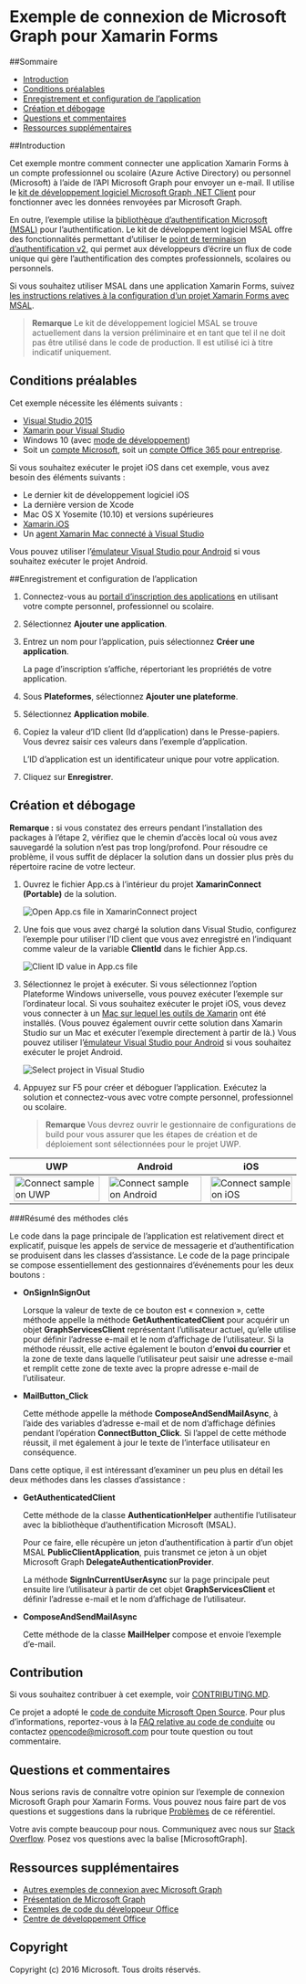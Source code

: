 # Exemple de connexion de Microsoft Graph pour Xamarin Forms

##Sommaire

* [Introduction](#introduction)
* [Conditions préalables](#conditions-préalables)
* [Enregistrement et configuration de l’application](#enregistrement-et-configuration-de-lapplication)
* [Création et débogage](#création-et-débogage)
* [Questions et commentaires](#questions-et-commentaires)
* [Ressources supplémentaires](#ressources-supplémentaires)

<a name="introduction"></a>
##Introduction

Cet exemple montre comment connecter une application Xamarin Forms à un compte professionnel ou scolaire (Azure Active Directory) ou personnel (Microsoft) à l’aide de l’API Microsoft Graph pour envoyer un e-mail. Il utilise le [kit de développement logiciel Microsoft Graph .NET Client](https://github.com/microsoftgraph/msgraph-sdk-dotnet) pour fonctionner avec les données renvoyées par Microsoft Graph.

En outre, l’exemple utilise la [bibliothèque d’authentification Microsoft (MSAL)](https://www.nuget.org/packages/Microsoft.Identity.Client/) pour l’authentification. Le kit de développement logiciel MSAL offre des fonctionnalités permettant d’utiliser le [point de terminaison d’authentification v2](https://msdn.microsoft.com/office/office365/howto/authenticate-Office-365-APIs-using-v2), qui permet aux développeurs d’écrire un flux de code unique qui gère l’authentification des comptes professionnels, scolaires ou personnels.

Si vous souhaitez utiliser MSAL dans une application Xamarin Forms, suivez [les instructions relatives à la configuration d’un projet Xamarin Forms avec MSAL](https://github.com/microsoftgraph/xamarin-csharp-connect-sample/wiki/Set-up-a-Xamarin-Forms-project-to-use-the-MSAL-.NET-SDK).

 > **Remarque** Le kit de développement logiciel MSAL se trouve actuellement dans la version préliminaire et en tant que tel il ne doit pas être utilisé dans le code de production. Il est utilisé ici à titre indicatif uniquement.


<a name="prerequisites"></a>
## Conditions préalables ##

Cet exemple nécessite les éléments suivants :  

  * [Visual Studio 2015](https://www.visualstudio.com/downloads) 
  * [Xamarin pour Visual Studio](https://www.xamarin.com/visual-studio)
  * Windows 10 (avec [mode de développement](https://msdn.microsoft.com/library/windows/apps/xaml/dn706236.aspx))
  * Soit un [compte Microsoft](https://www.outlook.com), soit un [compte Office 365 pour entreprise](https://msdn.microsoft.com/office/office365/howto/setup-development-environment#bk_Office365Account).

Si vous souhaitez exécuter le projet iOS dans cet exemple, vous avez besoin des éléments suivants :

  * Le dernier kit de développement logiciel iOS
  * La dernière version de Xcode
  * Mac OS X Yosemite (10.10) et versions supérieures 
  * [Xamarin.iOS](https://developer.xamarin.com/guides/ios/getting_started/installation/mac/)
  * Un [agent Xamarin Mac connecté à Visual Studio](https://developer.xamarin.com/guides/ios/getting_started/installation/windows/connecting-to-mac/)

Vous pouvez utiliser l’[émulateur Visual Studio pour Android](https://www.visualstudio.com/features/msft-android-emulator-vs.aspx) si vous souhaitez exécuter le projet Android.

<a name="register"></a>
##Enregistrement et configuration de l’application

1. Connectez-vous au [portail d’inscription des applications](https://apps.dev.microsoft.com/) en utilisant votre compte personnel, professionnel ou scolaire.
2. Sélectionnez **Ajouter une application**.
3. Entrez un nom pour l’application, puis sélectionnez **Créer une application**.
    
    La page d’inscription s’affiche, répertoriant les propriétés de votre application.
 
4. Sous **Plateformes**, sélectionnez **Ajouter une plateforme**.
5. Sélectionnez **Application mobile**.
6. Copiez la valeur d’ID client (Id d’application) dans le Presse-papiers. Vous devrez saisir ces valeurs dans l’exemple d’application.

    L’ID d’application est un identificateur unique pour votre application.

7. Cliquez sur **Enregistrer**.

<a name="build"></a>
## Création et débogage ##

**Remarque :** si vous constatez des erreurs pendant l’installation des packages à l’étape 2, vérifiez que le chemin d’accès local où vous avez sauvegardé la solution n’est pas trop long/profond. Pour résoudre ce problème, il vous suffit de déplacer la solution dans un dossier plus près du répertoire racine de votre lecteur.

1. Ouvrez le fichier App.cs à l’intérieur du projet **XamarinConnect (Portable)** de la solution.

    ![](../readme-images/Appdotcs.png "Open App.cs file in XamarinConnect project")

2. Une fois que vous avez chargé la solution dans Visual Studio, configurez l’exemple pour utiliser l’ID client que vous avez enregistré en l’indiquant comme valeur de la variable **ClientId** dans le fichier App.cs.


    ![](../readme-images/appId.png "Client ID value in App.cs file")

3. Sélectionnez le projet à exécuter. Si vous sélectionnez l’option Plateforme Windows universelle, vous pouvez exécuter l’exemple sur l’ordinateur local. Si vous souhaitez exécuter le projet iOS, vous devez vous connecter à un [Mac sur lequel les outils de Xamarin](https://developer.xamarin.com/guides/ios/getting_started/installation/windows/connecting-to-mac/) ont été installés. (Vous pouvez également ouvrir cette solution dans Xamarin Studio sur un Mac et exécuter l’exemple directement à partir de là.) Vous pouvez utiliser l’[émulateur Visual Studio pour Android](https://www.visualstudio.com/features/msft-android-emulator-vs.aspx) si vous souhaitez exécuter le projet Android. 

    ![](../readme-images/SelectProject.png "Select project in Visual Studio")

4. Appuyez sur F5 pour créer et déboguer l’application. Exécutez la solution et connectez-vous avec votre compte personnel, professionnel ou scolaire.
    > **Remarque** Vous devrez ouvrir le gestionnaire de configurations de build pour vous assurer que les étapes de création et de déploiement sont sélectionnées pour le projet UWP.

| UWP | Android | iOS |
| --- | ------- | ----|
| <img src="/readme-images/UWP.png" alt="Connect sample on UWP" width="100%" /> | <img src="/readme-images/Droid.png" alt="Connect sample on Android" width="100%" /> | <img src="/readme-images/iOS.png" alt="Connect sample on iOS" width="100%" /> |

###Résumé des méthodes clés

Le code dans la page principale de l’application est relativement direct et explicatif, puisque les appels de service de messagerie et d’authentification se produisent dans les classes d’assistance. Le code de la page principale se compose essentiellement des gestionnaires d’événements pour les deux boutons :

- **OnSignInSignOut**
    
    Lorsque la valeur de texte de ce bouton est « connexion », cette méthode appelle la méthode **GetAuthenticatedClient** pour acquérir un objet **GraphServicesClient** représentant l’utilisateur actuel, qu’elle utilise pour définir l’adresse e-mail et le nom d’affichage de l’utilisateur. Si la méthode réussit, elle active également le bouton d’**envoi du courrier** et la zone de texte dans laquelle l’utilisateur peut saisir une adresse e-mail et remplit cette zone de texte avec la propre adresse e-mail de l’utilisateur.

- **MailButton_Click**
    
    Cette méthode appelle la méthode **ComposeAndSendMailAsync**, à l’aide des variables d’adresse e-mail et de nom d’affichage définies pendant l’opération **ConnectButton_Click**. Si l’appel de cette méthode réussit, il met également à jour le texte de l’interface utilisateur en conséquence.

Dans cette optique, il est intéressant d’examiner un peu plus en détail les deux méthodes dans les classes d’assistance :

- **GetAuthenticatedClient**
    
    Cette méthode de la classe **AuthenticationHelper** authentifie l’utilisateur avec la bibliothèque d’authentification Microsoft (MSAL).

    Pour ce faire, elle récupère un jeton d’authentification à partir d’un objet MSAL **PublicClientApplication**, puis transmet ce jeton à un objet Microsoft Graph **DelegateAuthenticationProvider**.

    La méthode **SignInCurrentUserAsync** sur la page principale peut ensuite lire l’utilisateur à partir de cet objet **GraphServicesClient** et définir l’adresse e-mail et le nom d’affichage de l’utilisateur.

- **ComposeAndSendMailAsync**

    Cette méthode de la classe **MailHelper** compose et envoie l’exemple d’e-mail.

<a name="contributing"></a>
## Contribution ##

Si vous souhaitez contribuer à cet exemple, voir [CONTRIBUTING.MD](/CONTRIBUTING.md).

Ce projet a adopté le [code de conduite Microsoft Open Source](https://opensource.microsoft.com/codeofconduct/). Pour plus d’informations, reportez-vous à la [FAQ relative au code de conduite](https://opensource.microsoft.com/codeofconduct/faq/) ou contactez [opencode@microsoft.com](mailto:opencode@microsoft.com) pour toute question ou tout commentaire.

<a name="questions"></a>
## Questions et commentaires

Nous serions ravis de connaître votre opinion sur l’exemple de connexion Microsoft Graph pour Xamarin Forms. Vous pouvez nous faire part de vos questions et suggestions dans la rubrique [Problèmes](https://github.com/MicrosoftGraph/xamarin-csharp-connect-sample/issues) de ce référentiel.

Votre avis compte beaucoup pour nous. Communiquez avec nous sur [Stack Overflow](http://stackoverflow.com/questions/tagged/office365+or+microsoftgraph). Posez vos questions avec la balise [MicrosoftGraph].

<a name="additional-resources"></a>
## Ressources supplémentaires ##

- [Autres exemples de connexion avec Microsoft Graph](https://github.com/MicrosoftGraph?utf8=%E2%9C%93&query=-Connect)
- [Présentation de Microsoft Graph](http://graph.microsoft.io)
- [Exemples de code du développeur Office](http://dev.office.com/code-samples)
- [Centre de développement Office](http://dev.office.com/)


## Copyright
Copyright (c) 2016 Microsoft. Tous droits réservés.

